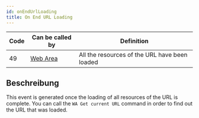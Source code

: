 ```yaml
---
id: onEndUrlLoading
title: On End URL Loading
---
```


| Code | Can be called by                            | Definition                                    |
| ---- | ------------------------------------------- | --------------------------------------------- |
| 49   | [Web Area](FormObjects/webArea_overview.md) | All the resources of the URL have been loaded |


## Beschreibung

This event is generated once the loading of all resources of the URL is complete. You can call the `WA Get current URL` command in order to find out the URL that was loaded.
